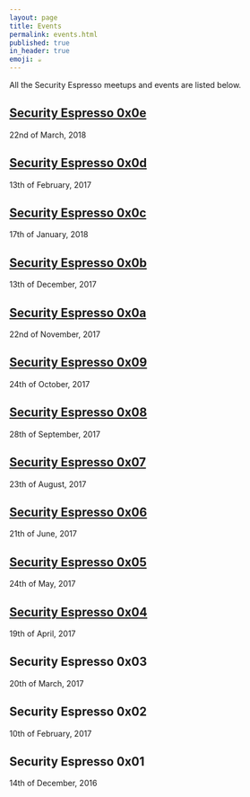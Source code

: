 ```yaml
---
layout: page
title: Events
permalink: events.html
published: true
in_header: true
emoji: ☕
---
```


All the Security Espresso meetups and events are listed below.

## [Security Espresso 0x0e](/security-espresso-0x0e.html)
22nd of March, 2018

## [Security Espresso 0x0d](/security-espresso-0x0d.html)
13th of February, 2017

## [Security Espresso 0x0c](/security-espresso-0x0c.html)
17th of January, 2018

## [Security Espresso 0x0b](/security-espresso-0x0b.html)
13th of December, 2017

## [Security Espresso 0x0a](/security-espresso-0x0a.html)
22nd of November, 2017

## [Security Espresso 0x09](/security-espresso-0x09.html)
24th of October, 2017

## [Security Espresso 0x08](/security-espresso-0x08.html)
28th of September, 2017

## [Security Espresso 0x07](/security-espresso-0x07.html)
23th of August, 2017

## [Security Espresso 0x06](/security-espresso-0x06.html)
21th of June, 2017

## [Security Espresso 0x05](/security-espresso-0x05.html)
24th of May, 2017

## [Security Espresso 0x04](/security-espresso-0x04.html)
19th of April, 2017

## Security Espresso 0x03
20th of March, 2017

## Security Espresso 0x02
10th of February, 2017

## Security Espresso 0x01
14th of December, 2016
